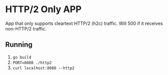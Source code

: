 # HTTP/2 Only APP

App that only supports cleartext HTTP/2 (h2c) traffic. Will 500 if it receives
non-HTTP/2 traffic.

## Running
1. `go build`
2. `PORT=8080 ./http2`
3. `curl localhost:8080 --http2`
